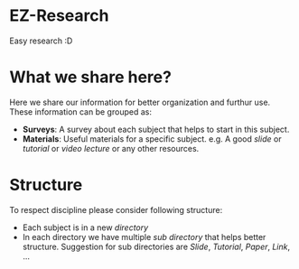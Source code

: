 # EZ-Research
Easy research :D

What we share here?
===============
Here we share our information for better organization and furthur use. These information can be grouped as:
- **Surveys**: A survey about each subject that helps to start in this subject.
- **Materials**: Useful materials for a specific subject. e.g. A good *slide* or *tutorial* or *video lecture* or any other resources.

Structure
================
To respect discipline please consider following structure:
- Each subject is in a new *directory*
- In each directory we have multiple *sub directory* that helps better structure. Suggestion for sub directories are *Slide*, *Tutorial*, *Paper*, *Link*, ...
